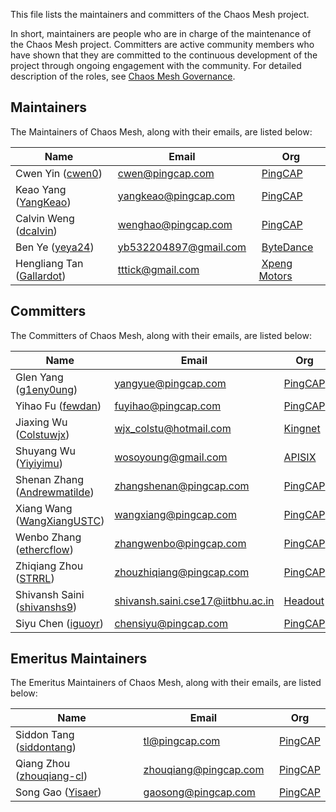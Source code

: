 This file lists the maintainers and committers of the Chaos Mesh project.

In short, maintainers are people who are in charge of the maintenance of the Chaos Mesh project. Committers are active community members who have shown that they are committed to the continuous development of the project through ongoing engagement with the community. For detailed description of the roles, see [Chaos Mesh Governance](https://github.com/chaos-mesh/chaos-mesh/blob/master/GOVERNANCE.md).

## Maintainers

The Maintainers of Chaos Mesh, along with their emails, are listed below:

| Name                                                          |  Email                                                  |  Org                                       |
| ------------------------------------------------------------- | ------------------------------------------------------- | ------------------------------------------ |
| Cwen Yin ([cwen0](https://github.com/cwen0))                  |  [cwen@pingcap.com](mailto:cwen@pingcap.com)            |  [PingCAP](https://www.pingcap.com/)       |
| Keao Yang ([YangKeao](https://github.com/YangKeao))           |  [yangkeao@pingcap.com](mailto:yangkeao@pingcap.com)    |  [PingCAP](https://www.pingcap.com/)       |
| Calvin Weng ([dcalvin](https://github.com/dcalvin))           |  [wenghao@pingcap.com](mailto:wenghao@pingcap.com)      |  [PingCAP](https://www.pingcap.com/)       |
| Ben Ye ([yeya24](https://github.com/yeya24))                  |  [yb532204897@gmail.com](mailto:yb532204897@gmail.com)  |  [ByteDance](https://www.bytedance.com/)   |
| Hengliang Tan ([Gallardot](https://github.com/Gallardot))     |  [tttick@gmail.com](mailto:tttick@gmail.com)            |  [Xpeng Motors](https://www.xiaopeng.com/) |

## Committers

The Committers of Chaos Mesh, along with their emails, are listed below:

| Name                                                             | Email                                                                         | Org                                   |
|------------------------------------------------------------------|-------------------------------------------------------------------------------|---------------------------------------|
| Glen Yang ([g1eny0ung](https://github.com/g1eny0ung))            | [yangyue@pingcap.com](mailto:yangyue@pingcap.com)                             | [PingCAP](https://www.pingcap.com/)   |
| Yihao Fu ([fewdan](https://github.com/fewdan))                   | [fuyihao@pingcap.com](mailto:fuyihao@pingcap.com)                             | [PingCAP](https://www.pingcap.com/)   |
| Jiaxing Wu ([Colstuwjx](https://github.com/Colstuwjx))           | [wjx_colstu@hotmail.com](mailto:wjx_colstu@hotmail.com)                       | [Kingnet](https://www.kingnet.com/)   |
| Shuyang Wu ([Yiyiyimu](https://github.com/Yiyiyimu))             | [wosoyoung@gmail.com](mailto:wosoyoung@gmail.com)                             | [APISIX](https://apisix.apache.org/)  |
| Shenan Zhang ([Andrewmatilde](https://github.com/Andrewmatilde)) | [zhangshenan@pingcap.com](mailto:zhangshenan@pingcap.com)                     | [PingCAP](https://www.pingcap.com/)   |
| Xiang Wang ([WangXiangUSTC](https://github.com/WangXiangUSTC))   | [wangxiang@pingcap.com](mailto:wangxiang@pingcap.com)                         | [PingCAP](https://www.pingcap.com/)   |
| Wenbo Zhang ([ethercflow](https://github.com/ethercflow))        | [zhangwenbo@pingcap.com](mailto:zhangwenbo@pingcap.com)                       | [PingCAP](https://www.pingcap.com/)   |
| Zhiqiang Zhou ([STRRL](https://github.com/STRRL))                | [zhouzhiqiang@pingcap.com](mailto:zhouzhiqiang@pingcap.com)                   | [PingCAP](https://www.pingcap.com/)   |
| Shivansh Saini ([shivanshs9](https://github.com/shivanshs9))     | [shivansh.saini.cse17@iitbhu.ac.in](mailto:shivansh.saini.cse17@iitbhu.ac.in) | [Headout](https://github.com/headout) |
| Siyu Chen ([iguoyr](https://github.com/iguoyr))                  | [chensiyu@pingcap.com](mailto:chensiyu@pingcap.com)                           | [PingCAP](https://wwww.pingcap.com)   |

## Emeritus Maintainers

The Emeritus Maintainers of Chaos Mesh, along with their emails, are listed below:

| Name                                                          |  Email                                                  |  Org                                       |
| ------------------------------------------------------------- | ------------------------------------------------------- | ------------------------------------------ |
| Siddon Tang ([siddontang](https://github.com/siddontang))     |  [tl@pingcap.com](mailto:tl@pingcap.com)                |  [PingCAP](https://www.pingcap.com/)       |
| Qiang Zhou ([zhouqiang-cl](https://github.com/zhouqiang-cl))  |  [zhouqiang@pingcap.com](mailto:zhouqiang@pingcap.com)  |  [PingCAP](https://www.pingcap.com/)       |
| Song Gao ([Yisaer](https://github.com/Yisaer))                |  [gaosong@pingcap.com](mailto:gaosong@pingcap.com)      |  [PingCAP](https://www.pingcap.com/)       |
